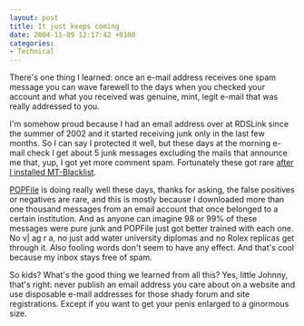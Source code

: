 ```yaml
---
layout: post
title: It just keeps coming
date: 2004-11-09 12:17:42 +0100
categories:
- Technical
---
```

There's one thing I learned: once an e-mail address receives one spam message you can wave farewell to the days when you checked your account and what you received was genuine, mint, legit e-mail that was really addressed to you.

I'm somehow proud because I had an email address over at RDSLink since the summer of 2002 and it started receiving junk only in the last few months. So I can say I protected it well, but these days at the morning e-mail check I get about 5 junk messages excluding the mails that announce me that, yup, I got yet more comment spam. Fortunately these got rare <a href="http://www.rusiczki.net/2004/11/01/mt-3121-dynamic-pages-and-the-return-of-the-blacklist/">after I installed MT-Blacklist</a>.

<a href="http://popfile.sourceforge.net/">POPFile</a> is doing really well these days, thanks for asking, the false positives or negatives are rare, and this is mostly because I downloaded more than one thousand messages from an email account that once belonged to a certain institution. And as anyone can imagine 98 or 99% of these messages were pure junk and POPFile just got better trained with each one. No v| ag r a, no just add water university diplomas and no Rolex replicas get through it. Also fooling words don't seem to have any effect. And that's cool because my inbox stays free of spam.

So kids? What's the good thing we learned from all this? Yes, little Johnny, that's right: never publish an email address you care about on a website and use disposable e-mail addresses for those shady forum and site registrations. Except if you want to get your penis enlarged to a ginormous size.
